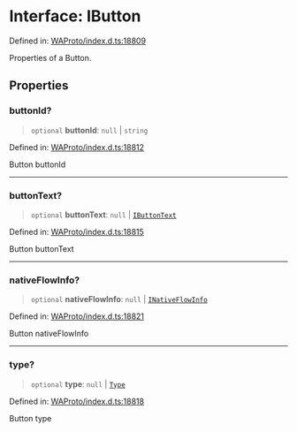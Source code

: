 # Interface: IButton

Defined in: [WAProto/index.d.ts:18809](https://github.com/Fokusdotid/Baileys/blob/9c9f1957de7ce603966b24b846f4c15d5de9bbcf/WAProto/index.d.ts#L18809)

Properties of a Button.

## Properties

### buttonId?

> `optional` **buttonId**: `null` \| `string`

Defined in: [WAProto/index.d.ts:18812](https://github.com/Fokusdotid/Baileys/blob/9c9f1957de7ce603966b24b846f4c15d5de9bbcf/WAProto/index.d.ts#L18812)

Button buttonId

***

### buttonText?

> `optional` **buttonText**: `null` \| [`IButtonText`](../namespaces/Button/interfaces/IButtonText.md)

Defined in: [WAProto/index.d.ts:18815](https://github.com/Fokusdotid/Baileys/blob/9c9f1957de7ce603966b24b846f4c15d5de9bbcf/WAProto/index.d.ts#L18815)

Button buttonText

***

### nativeFlowInfo?

> `optional` **nativeFlowInfo**: `null` \| [`INativeFlowInfo`](../namespaces/Button/interfaces/INativeFlowInfo.md)

Defined in: [WAProto/index.d.ts:18821](https://github.com/Fokusdotid/Baileys/blob/9c9f1957de7ce603966b24b846f4c15d5de9bbcf/WAProto/index.d.ts#L18821)

Button nativeFlowInfo

***

### type?

> `optional` **type**: `null` \| [`Type`](../namespaces/Button/enumerations/Type.md)

Defined in: [WAProto/index.d.ts:18818](https://github.com/Fokusdotid/Baileys/blob/9c9f1957de7ce603966b24b846f4c15d5de9bbcf/WAProto/index.d.ts#L18818)

Button type
